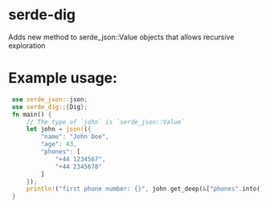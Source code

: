 # serde-dig
Adds new method to serde_json::Value objects that allows recursive exploration

# Example usage:

```rust
 use serde_json::json;
 use serde_dig::{Dig};
 fn main() {
     // The type of `john` is `serde_json::Value`
     let john = json!({
         "name": "John Doe",
         "age": 43,
         "phones": [
             "+44 1234567",
             "+44 2345678"
         ]
     });
     println!("first phone number: {}", john.get_deep(&["phones".into(), 0.into()]).unwrap());
 }
```
